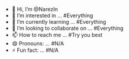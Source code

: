 - 👋 Hi, I’m @NarezIn
- 👀 I’m interested in ... #Everything
- 🌱 I’m currently learning ... #Everything
- 💞️ I’m looking to collaborate on ... #Everything
- 📫 How to reach me ... #Try you best
- 😄 Pronouns: ... #N/A
- ⚡ Fun fact: ... #N/A

<!---
NarezIn/NarezIn is a ✨ special ✨ repository because its `README.md` (this file) appears on your GitHub profile.
You can click the Preview link to take a look at your changes.
--->

